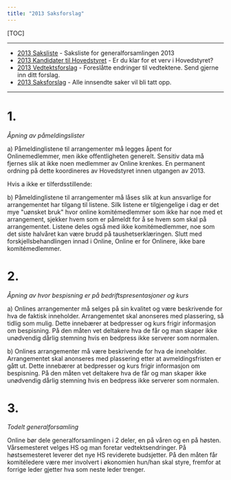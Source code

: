 ```yaml
---
title: "2013 Saksforslag"
---
```


[TOC]

---
* [2013 Saksliste](/generalforsamlingen/2013/saksliste) - Saksliste for generalforsamlingen 2013
* [2013 Kandidater til Hovedstyret](/generalforsamlingen/2013/valg) - Er du klar for et verv i Hovedstyret?
* [2013 Vedtektsforslag](/generalforsamlingen/2013/vedteksforslag) - Foreslåtte endringer til vedtektene. Send gjerne inn ditt forslag.
* [2013 Saksforslag](/generalforsamlingen/2013/saksforslag) - Alle innsendte saker vil bli tatt opp.
---

# 1.

*Åpning av påmeldingslister*

a) Påmeldinglistene til arrangementer må legges åpent for Onlinemedlemmer, men ikke offentligheten generelt. Sensitiv data må fjernes slik at ikke noen medlemmer av Online krenkes. En permanent ordning på dette koordineres av Hovedstyret innen utgangen av 2013. 

Hvis a ikke er tilferdsstillende:

b)  Påmeldinglistene til arrangementer må låses slik at kun ansvarlige for arrangementet har tilgang til listene.
Silk listene er tilgjengelige i dag er det mye "uønsket bruk" hvor online komitémedlemmer som ikke har noe med et arrangement, sjekker hvem som er påmeldt for å se hvem som skal på arrangementet. Listene deles også med ikke komitémedlemmer, noe som det siste halvåret kan være brudd på taushetserklæringen. Slutt med forskjellsbehandlingen innad i Online, Online er for Onlinere, ikke bare komitémedlemmer. 

# 2.

*Åpning av hvor bespisning er på bedriftspresentasjoner og kurs*

a) Onlines arrangementer må selges på sin kvalitet og være beskrivende for hva de faktisk inneholder. Arrangementet skal anonseres med plassering, så tidlig som mulig. Dette innebærer at bedpresser og kurs frigir informasjon om bespisning. På den måten vet deltakere hva de får og man skaper ikke unødvendig dårlig stemning hvis en bedpress ikke serverer som normalen.

b) Onlines arrangementer må være beskrivende for hva de inneholder. Arrangementet skal anonseres med plassering etter at avmeldingsfristen er gått ut. Dette innebærer at bedpresser og kurs frigir informasjon om bespisning. På den måten vet deltakere hva de får og man skaper ikke unødvendig dårlig stemning hvis en bedpress ikke serverer som normalen.



# 3. 

*Todelt generalforsamling*

Online bør dele generalforsamlingen i 2 deler, en på våren og en på høsten. Vårsemesteret velges HS og man foretar vedtektsendringer. På høstsemesteret leverer det nye HS reviderete budsjetter. På den måten får komitéledere være mer involvert i økonomien hun/han skal styre, fremfor at forrige leder gjetter hva som neste leder trenger.
